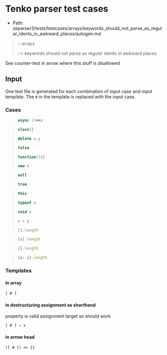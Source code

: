 # Tenko parser test cases

- Path: zeparser3/tests/testcases/arrays/keywords_should_not_parse_as_regular_idents_in_awkward_places/autogen.md

> :: arrays
>
> ::> keywords should not parse as regular idents in awkward places

See counter-test in arrow where this stuff is disallowed

## Input

One test file is generated for each combination of input case and input template. The `#` in the template is replaced with the input case.

### Cases

> `````js
> async ()=>x
> `````

> `````js
> class{}
> `````

> `````js
> delete x.y
> `````

> `````js
> false
> `````

> `````js
> function(){}
> `````

> `````js
> new x
> `````

> `````js
> null
> `````

> `````js
> true
> `````

> `````js
> this
> `````

> `````js
> typeof x
> `````

> `````js
> void x
> `````

> `````js
> x + y
> `````

> `````js
> [].length
> `````

> `````js
> [x].length
> `````

> `````js
> {}.length
> `````

> `````js
> {x: y}.length
> `````

### Templates

#### in array

`````js
[ # ]
`````

#### in destructuring assignment as shorthand

property is valid assignment target so should work

`````js
[ # ] = x
`````

#### in arrow head

`````js
([ # ]) => {}
`````

